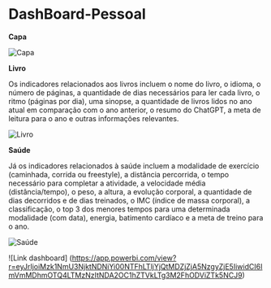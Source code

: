 # DashBoard-Pessoal

**Capa**

![Capa](https://user-images.githubusercontent.com/68854093/234312486-d0884753-e7fa-4793-90c3-b3bcca709d5c.png)

**Livro**

Os indicadores relacionados aos livros incluem o nome do livro, o idioma, o número de páginas, a quantidade de dias necessários para ler cada livro, o ritmo (páginas por dia), uma sinopse, a quantidade de livros lidos no ano atual em comparação com o ano anterior, o resumo do ChatGPT, a meta de leitura para o ano e outras informações relevantes.

![Livro](https://user-images.githubusercontent.com/68854093/234312478-760bea6f-3829-4acb-aca8-51ce7ef39124.png)

**Saúde**

Já os indicadores relacionados à saúde incluem a modalidade de exercício (caminhada, corrida ou freestyle), a distância percorrida, o tempo necessário para completar a atividade, a velocidade média (distância/tempo), o peso, a altura, a evolução corporal, a quantidade de dias decorridos e de dias treinados, o IMC (índice de massa corporal), a classificação, o top 3 dos menores tempos para uma determinada modalidade (com data), energia, batimento cardíaco e a meta de treino para o ano.

![Saúde](https://user-images.githubusercontent.com/68854093/234313470-badd478b-c2df-4544-97f5-5f212af80801.png)

![Link dashboard] (https://app.powerbi.com/view?r=eyJrIjoiMzk1NmU3NjktNDNiYi00NTFhLTljYjQtMDZjZjA5NzgyZjE5IiwidCI6ImVmMDhmOTQ4LTMzNzItNDA2OC1hZTVkLTg3M2FhODViZTk5NCJ9)

